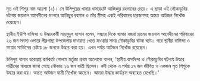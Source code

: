 মৃত ওই শিশুর নাম আয়শা (২)। সে উলিপুরের খামার ধামারহাট আজিজুর রহমানের মেয়ে। এ ছাড়া ওই নৌকাডুবির ঘটনায় জয়নাল আবেদীনের ভাগনে আনিছুর রহমান ও তাঁর স্ত্রীসহ একই পরিবারের চারজনসহ অন্তত আটজন নিখোঁজ রয়েছেন।

স্থানীয় ইউপি বাসিন্দা ও উদ্ধারকর্মী মাহমুদুল হাসান বলেন, সন্ধ্যার দিকে খামার বজরা গ্রামের জয়নাল আবেদীনের পরিবারের ২৬ জন সদস্য ওপারে পীরগাছা উপজেলায় দাওয়াত খেতে যাওয়ার সময় নৌকাডুবির ঘটনা ঘটে। পরে স্থানীয় বাসিন্দা ও ফায়ার সার্ভিসের চেষ্টায় ১৮ জনকে উদ্ধার করা হয়। এখন পর্যন্ত আটজন নিখোঁজ রয়েছেন।

উলিপুর থানার ভারপ্রাপ্ত কর্মকর্তা গোলাম মর্তুজা প্রথম আলোকে বলেন, ‘স্থানীয় বাসদিন্দা ও নৌকাডুবির ঘটনায় উদ্ধার যাত্রীদের মাধ্যমে জানা গেছে নৌকায় ২৬ জন যাত্রী ছিলেন। নদী থেকে এ পর্যন্ত ১৭ জন জীবিত ও একজন মৃত শিশুকে উদ্ধার করা হয়। অন্তত আটজন যাত্রী নিখোঁজ আছেন। আমরা উদ্ধার কার্যক্রম অব্যাহত রেখেছি।’
